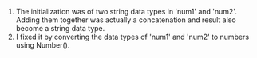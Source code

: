1. The initialization was of two string data types in 'num1' and 'num2'. Adding them together was actually a concatenation and result also become a string data type.
2. I fixed it by converting the data types of 'num1' and 'num2' to numbers using Number().